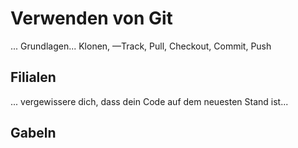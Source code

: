# Verwenden von Git

... Grundlagen... Klonen, —Track, Pull, Checkout, Commit, Push

## Filialen

... vergewissere dich, dass dein Code auf dem neuesten Stand ist...

## Gabeln

